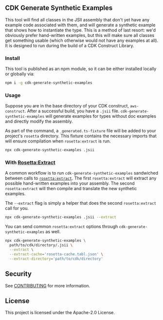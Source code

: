 ## CDK Generate Synthetic Examples

This tool will find all classes in the JSII assembly that don't yet have
any example code associated with them, and will generate a synthetic
example that shows how to instantiate the type. This is a method of last
resort: we'd obviously prefer hand-written examples, but this will make sure
all classes get something usable (which otherwise would not have any
examples at all). It is designed to run during the build of a CDK Construct
Library.

### Install

This tool is published as an npm module, so it can be either installed
locally or globally via:

```bash
npm i -g cdk-generate-synthetic-examples
```

### Usage

Suppose you are in the base directory of your CDK construct, `aws-construct`.
After a successful build, you have a `.jsii` file.
`cdk-generate-synthetic-examples` will generate examples for types without
doc examples and directly modify the assembly.

As part of the command, a `_generated.ts-fixture` file will be added to your
project's `rosetta` directory. This fixture contains the necessary imports
that will ensure compilation when `rosetta:extract` is run.

```bash
npx cdk-generate-synthetic-examples .jsii
```

### With [Rosetta:Extract](https://www.npmjs.com/package/jsii-rosetta)

A common workflow is to run `cdk-generate-synthetic-examples` sandwiched
between calls to [`rosetta:extract`](https://www.npmjs.com/package/jsii-rosetta).
The first `rosetta:extract` will extract any possible hand-written examples 
into your assembly. The second `rosetta:extract` will then compile and 
translate the new  synthetic examples.

The `--extract` flag is simply a helper that does the second `rosetta:extract` 
call for you.

```bash
npx cdk-generate-synthetic-examples .jsii --extract
```

You can send common `rosetta:extract` options through
`cdk-generate-synthetic-examples` as well.

```bash
npx cdk-generate-synthetic-examples \
  path/to/cdk/directory/.jsii \
  --extract \
  --extract-cache='rosetta-cache.tabl.json' \
  --extract-directory='path/to/cdk/directory'
```

## Security

See [CONTRIBUTING](CONTRIBUTING.md#security-issue-notifications) for more
information.

## License

This project is licensed under the Apache-2.0 License.
